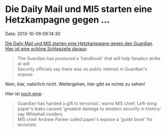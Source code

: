 Die Daily Mail und MI5 starten eine Hetzkampagne gegen \...
===========================================================

Date: 2013-10-09 09:14:30

[Die Daily Mail und MI5 starten eine Hetzkampagne gegen den
Guardian](https://pbs.twimg.com/media/BWFZBqCIcAAvY2F.jpg:large). [Hier
ist eine schöne Schlagzeile
daraus](http://www.dailymail.co.uk/news/article-2450291/The-Guardian-produced-handbook-help-fanatics-strike-will.html):

> The Guardian has produced a \'handbook\' that will help fanatics
> strike at will\
> Security officials say there was no public interest in Guardian\'s
> expose

Nein, klar, natürlich nicht. Weitergehen, hier gibt es nichts zu sehen!

Hier ist [noch
eine](http://www.dailymail.co.uk/news/article-2450237/The-Guardian-handed-gift-terrorists-warns-MI5-chief-Left-wing-papers-leaks-caused-greatest-damage-western-security-history-say-Whitehall-insiders.html):

> Guardian has handed a gift to terrorists\', warns MI5 chief: Left-wing
> paper\'s leaks caused \'greatest damage to western security in
> history\' say Whitehall insiders\
> MI5 chief Andrew Parker called paper\'s expose a \'guide book\' for
> terrorists
